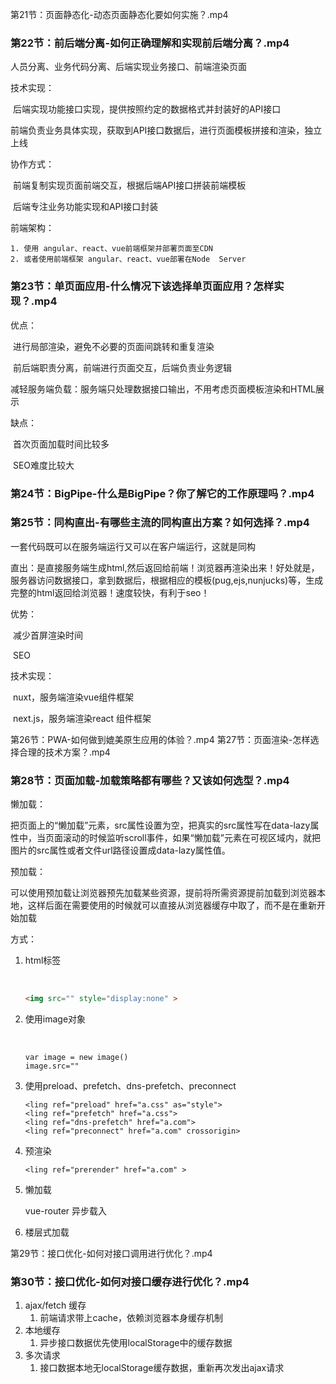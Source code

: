 第21节：页面静态化-动态页面静态化要如何实施？.mp4

### 第22节：前后端分离-如何正确理解和实现前后端分离？.mp4

人员分离、业务代码分离、后端实现业务接口、前端渲染页面

技术实现：

​	后端实现功能接口实现，提供按照约定的数据格式并封装好的API接口

​	前端负责业务具体实现，获取到API接口数据后，进行页面模板拼接和渲染，独立上线

协作方式：

​	前端复制实现页面前端交互，根据后端API接口拼装前端模板

​	后端专注业务功能实现和API接口封装

前端架构：

	1. 使用 angular、react、vue前端框架并部署页面至CDN
 	2. 或者使用前端框架 angular、react、vue部署在Node  Server

### 第23节：单页面应用-什么情况下该选择单页面应用？怎样实现？.mp4

优点：

​	进行局部渲染，避免不必要的页面间跳转和重复渲染

​	前后端职责分离，前端进行页面交互，后端负责业务逻辑

​	减轻服务端负载：服务端只处理数据接口输出，不用考虑页面模板渲染和HTML展示

缺点：

​	首次页面加载时间比较多

​	SEO难度比较大



###  第24节：BigPipe-什么是BigPipe？你了解它的工作原理吗？.mp4
### 第25节：同构直出-有哪些主流的同构直出方案？如何选择？.mp4

一套代码既可以在服务端运行又可以在客户端运行，这就是同构

直出：是直接服务端生成html,然后返回给前端！浏览器再渲染出来！好处就是，服务器访问数据接口，拿到数据后，根据相应的模板(pug,ejs,nunjucks)等，生成完整的html返回给浏览器！速度较快，有利于seo！



优势：

​	减少首屏渲染时间

​	SEO

技术实现：

​	nuxt，服务端渲染vue组件框架

​	next.js，服务端渲染react 组件框架



第26节：PWA-如何做到媲美原生应用的体验？.mp4
第27节：页面渲染-怎样选择合理的技术方案？.mp4

### 第28节：页面加载-加载策略都有哪些？又该如何选型？.mp4

懒加载：

​	把页面上的“懒加载”元素，src属性设置为空，把真实的src属性写在data-lazy属性中，当页面滚动的时候监听scroll事件，如果“懒加载”元素在可视区域内，就把图片的src属性或者文件url路径设置成data-lazy属性值。

预加载：

​	可以使用预加载让浏览器预先加载某些资源，提前将所需资源提前加载到浏览器本地，这样后面在需要使用的时候就可以直接从浏览器缓存中取了，而不是在重新开始加载

方式：

 1. html标签

    ​	

    ```html
    <img src="" style="display:none" >
    ```

 2. 使用image对象

    ​	

    ```
    var image = new image()
    image.src=""
    ```

    

 3. 使用preload、prefetch、dns-prefetch、preconnect

    ```
    <ling ref="preload" href="a.css" as="style">
    <ling ref="prefetch" href="a.css">
    <ling ref="dns-prefetch" href="a.com">
    <ling ref="preconnect" href="a.com" crossorigin>
    ```

    

 4. 预渲染

    ```
    <ling ref="prerender" href="a.com" >
    ```

    

 5. 懒加载

     vue-router  异步载入

 6. 楼层式加载

    

第29节：接口优化-如何对接口调用进行优化？.mp4

### 第30节：接口优化-如何对接口缓存进行优化？.mp4

1. ajax/fetch 缓存
   1. 前端请求带上cache，依赖浏览器本身缓存机制
2. 本地缓存
   1. 异步接口数据优先使用localStorage中的缓存数据
3. 多次请求
   1. 接口数据本地无localStorage缓存数据，重新再次发出ajax请求